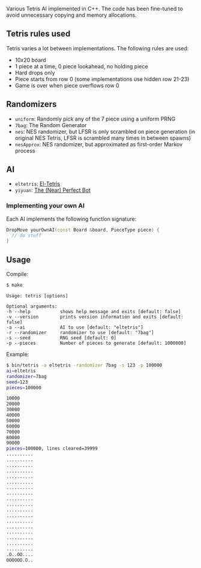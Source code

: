 Various Tetris AI implemented in C++. The code has been fine-tuned to avoid unnecessary copying and memory allocations.

## Tetris rules used

Tetris varies a lot between implementations. The following rules are used:

- 10x20 board
- 1 piece at a time, 0 piece lookahead, no holding piece
- Hard drops only
- Piece starts from row 0 (some implementations use hidden row 21-23)
- Game is over when piece overflows row 0

## Randomizers

- `uniform`: Randomly pick any of the 7 piece using a uniform PRNG
- `7bag`: The Random Generator
- `nes`: NES randomizer, but LFSR is only scrambled on piece generation (in original NES Tetris, LFSR is scrambled many times in between spawns)
- `nesApprox`: NES randomizer, but approximated as first-order Markov process

## AI

- `eltetris`: [El-Tetris](https://imake.ninja/el-tetris-an-improvement-on-pierre-dellacheries-algorithm/)
- `yiyuan`: [The (Near) Perfect Bot](https://codemyroad.wordpress.com/2013/04/14/tetris-ai-the-near-perfect-player/)

### Implementing your own AI

Each AI implements the following function signature:

```cpp
DropMove yourOwnAI(const Board &board, PieceType piece) {
  // do stuff
}
```

## Usage

Compile:

```sh
$ make
```

```
Usage: tetris [options]

Optional arguments:
-h --help       	shows help message and exits [default: false]
-v --version    	prints version information and exits [default: false]
-a --ai         	AI to use [default: "eltetris"]
-r --randomizer 	randomizer to use [default: "7bag"]
-s --seed       	RNG seed [default: 0]
-p --pieces     	Number of pieces to generate [default: 1000000]
```

Example:

```sh
$ bin/tetris -a eltetris -randomizer 7bag -s 123 -p 100000
ai=eltetris
randomizer=7bag
seed=123
pieces=100000

10000
20000
30000
40000
50000
60000
70000
80000
90000
pieces=100000, lines cleared=39999
..........
..........
..........
..........
..........
..........
..........
..........
..........
..........
..........
..........
..........
..........
..........
..........
..........
..........
.O..OO....
OOOOOO.O..
```
